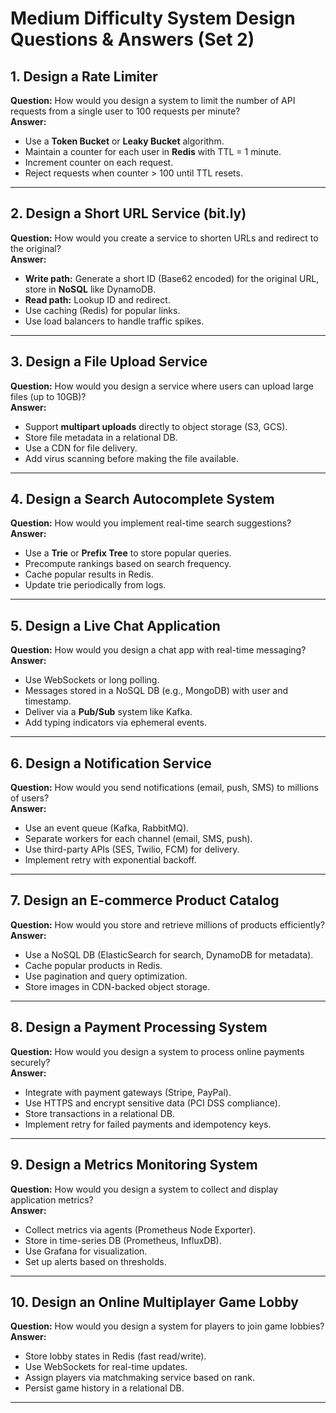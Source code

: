 # Medium Difficulty System Design Questions & Answers (Set 2)

## 1. Design a Rate Limiter
**Question:** How would you design a system to limit the number of API requests from a single user to 100 requests per minute?  
**Answer:**  
- Use a **Token Bucket** or **Leaky Bucket** algorithm.  
- Maintain a counter for each user in **Redis** with TTL = 1 minute.  
- Increment counter on each request.  
- Reject requests when counter > 100 until TTL resets.

---

## 2. Design a Short URL Service (bit.ly)
**Question:** How would you create a service to shorten URLs and redirect to the original?  
**Answer:**  
- **Write path:** Generate a short ID (Base62 encoded) for the original URL, store in **NoSQL** like DynamoDB.  
- **Read path:** Lookup ID and redirect.  
- Use caching (Redis) for popular links.  
- Use load balancers to handle traffic spikes.

---

## 3. Design a File Upload Service
**Question:** How would you design a service where users can upload large files (up to 10GB)?  
**Answer:**  
- Support **multipart uploads** directly to object storage (S3, GCS).  
- Store file metadata in a relational DB.  
- Use a CDN for file delivery.  
- Add virus scanning before making the file available.

---

## 4. Design a Search Autocomplete System
**Question:** How would you implement real-time search suggestions?  
**Answer:**  
- Use a **Trie** or **Prefix Tree** to store popular queries.  
- Precompute rankings based on search frequency.  
- Cache popular results in Redis.  
- Update trie periodically from logs.

---

## 5. Design a Live Chat Application
**Question:** How would you design a chat app with real-time messaging?  
**Answer:**  
- Use WebSockets or long polling.  
- Messages stored in a NoSQL DB (e.g., MongoDB) with user and timestamp.  
- Deliver via a **Pub/Sub** system like Kafka.  
- Add typing indicators via ephemeral events.

---

## 6. Design a Notification Service
**Question:** How would you send notifications (email, push, SMS) to millions of users?  
**Answer:**  
- Use an event queue (Kafka, RabbitMQ).  
- Separate workers for each channel (email, SMS, push).  
- Use third-party APIs (SES, Twilio, FCM) for delivery.  
- Implement retry with exponential backoff.

---

## 7. Design an E-commerce Product Catalog
**Question:** How would you store and retrieve millions of products efficiently?  
**Answer:**  
- Use a NoSQL DB (ElasticSearch for search, DynamoDB for metadata).  
- Cache popular products in Redis.  
- Use pagination and query optimization.  
- Store images in CDN-backed object storage.

---

## 8. Design a Payment Processing System
**Question:** How would you design a system to process online payments securely?  
**Answer:**  
- Integrate with payment gateways (Stripe, PayPal).  
- Use HTTPS and encrypt sensitive data (PCI DSS compliance).  
- Store transactions in a relational DB.  
- Implement retry for failed payments and idempotency keys.

---

## 9. Design a Metrics Monitoring System
**Question:** How would you design a system to collect and display application metrics?  
**Answer:**  
- Collect metrics via agents (Prometheus Node Exporter).  
- Store in time-series DB (Prometheus, InfluxDB).  
- Use Grafana for visualization.  
- Set up alerts based on thresholds.

---

## 10. Design an Online Multiplayer Game Lobby
**Question:** How would you design a system for players to join game lobbies?  
**Answer:**  
- Store lobby states in Redis (fast read/write).  
- Use WebSockets for real-time updates.  
- Assign players via matchmaking service based on rank.  
- Persist game history in a relational DB.

---

